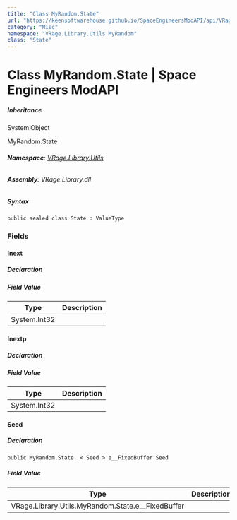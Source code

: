 ```yaml
---
title: "Class MyRandom.State"
url: "https://keensoftwarehouse.github.io/SpaceEngineersModAPI/api/VRage.Library.Utils.MyRandom.State.html"
category: "Misc"
namespace: "VRage.Library.Utils.MyRandom"
class: "State"
---
```


# Class MyRandom.State | Space Engineers ModAPI

##### Inheritance

System.Object

MyRandom.State

###### **Namespace**: [VRage.Library.Utils](https://keensoftwarehouse.github.io/SpaceEngineersModAPI/api/VRage.Library.Utils.html)

###### **Assembly**: VRage.Library.dll

##### Syntax

```
public sealed class State : ValueType
```

### Fields

#### Inext

##### Declaration

##### Field Value

| Type | Description |
| --- | --- |
| System.Int32 |     |

#### Inextp

##### Declaration

##### Field Value

| Type | Description |
| --- | --- |
| System.Int32 |     |

#### Seed

##### Declaration

```
public MyRandom.State. < Seed > e__FixedBuffer Seed
```

##### Field Value

| Type | Description |
| --- | --- |
| VRage.Library.Utils.MyRandom.State.<Seed>e\_\_FixedBuffer |     |